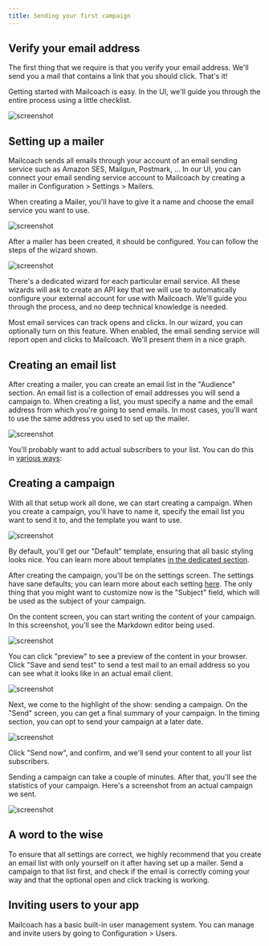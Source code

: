 ```yaml
---
title: Sending your first campaign
---
```


## Verify your email address

The first thing that we require is that you verify your email address. We'll send you a mail that contains a link that you should click. That's it!

Getting started with Mailcoach is easy. In the UI, we'll guide you through the entire process using a little checklist.

![screenshot](/images/docs/self-hosted/v7/first/onboard.jpg)
## Setting up a mailer

Mailcoach sends all emails through your account of an email sending service such as Amazon SES, Mailgun, Postmark, ...
In our UI, you can connect your email sending service account to Mailcoach by creating a mailer in Configuration > Settings > Mailers.

When creating a Mailer, you'll have to give it a name and choose the email service you want to use.

![screenshot](/images/docs/self-hosted/v7/first/create-mailer.jpg)

After a mailer has been created, it should be configured. You can follow the steps of the wizard shown.

![screenshot](/images/docs/self-hosted/v7/first/mailer.jpg)

There's a dedicated wizard for each particular email service. All these wizards will ask to create an API key that we will use to automatically configure your external account for use with Mailcoach. We'll guide you through the process, and no deep technical knowledge is needed.

Most email services can track opens and clicks. In our wizard, you can optionally turn on this feature. When enabled, the email sending service will report open and clicks to Mailcoach. We'll present them in a nice graph.

## Creating an email list

After creating a mailer, you can create an email list in the "Audience" section. An email list is a collection of email addresses you will send a campaign to. When creating a list, you must specify a name and the email address from which you're going to send emails. In most cases, you'll want to use the same address you used to set up the mailer.

![screenshot](/images/docs/self-hosted/v7/first/create-list.jpg)

You'll probably want to add actual subscribers to your list. You can do this in [various ways](/docs/self-hosted/v7/using-mailcoach/email-lists/adding-subscribers):

## Creating a campaign

With all that setup work all done, we can start creating a campaign. When you create a campaign, you'll have to name it, specify the email list you want to send it to, and the template you want to use.

![screenshot](/images/docs/self-hosted/v7/first/create-campaign.jpg)

By default, you'll get our "Default" template, ensuring that all basic styling looks nice. You can learn more about templates [in the dedicated section](/docs/cloud/using-mailcoach/templates/what-is-a-template).

After creating the campaign, you'll be on the settings screen. The settings have sane defaults; you can learn more about each setting [here](/docs/cloud/using-mailcoach/campaigns/creating-campaign#content-settings). The only thing that you might want to customize now is the "Subject" field, which will be used as the subject of your campaign.

On the content screen, you can start writing the content of your campaign. In this screenshot, you'll see the Markdown editor being used.

![screenshot](/images/docs/self-hosted/v7/first/content.jpg)


You can click "preview" to see a preview of the content in your browser. Click "Save and send test" to send a test mail to an email address so you can see what it looks like in an actual email client.

![screenshot](/images/docs/self-hosted/v7/first/preview.jpg)

Next, we come to the highlight of the show: sending a campaign. On the "Send" screen, you can get a final summary of your campaign. In the timing section, you can opt to send your campaign at a later date.

![screenshot](/images/docs/self-hosted/v7/first/send.jpg)

Click "Send now", and confirm, and we'll send your content to all your list subscribers.

Sending a campaign can take a couple of minutes. After that, you'll see the statistics of your campaign. Here's a screenshot from an actual campaign we sent.

![screenshot](/images/docs/self-hosted/v7/first/stats.jpg)

## A word to the wise

To ensure that all settings are correct, we highly recommend that you create an email list with only yourself on it after having set up a mailer. Send a campaign to that list first, and check if the email is correctly coming your way and that the optional open and click tracking is working.

## Inviting users to your app

Mailcoach has a basic built-in user management system. You can manage and invite users by going to Configuration > Users.
